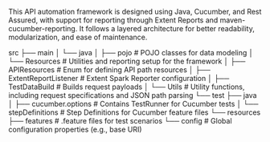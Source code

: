 This API automation framework is designed using Java, Cucumber, and Rest Assured, with support for reporting through Extent Reports and maven-cucumber-reporting. It follows a layered architecture for better readability, modularization, and ease of maintenance.

src
├── main
│   └── java
│       ├── pojo                 # POJO classes for data modeling
│       └── Resources            # Utilities and reporting setup for the framework
│           ├── APIResources     # Enum for defining API path resources
│           ├── ExtentReportListener # Extent Spark Reporter configuration
│           ├── TestDataBuild    # Builds request payloads
│           └── Utils            # Utility functions, including request specifications and JSON path parsing
└── test
    ├── java
    │   ├── cucumber.options     # Contains TestRunner for Cucumber tests
    │   └── stepDefinitions      # Step Definitions for Cucumber feature files
    └── resources
        ├── features             # .feature files for test scenarios
        └── config               # Global configuration properties (e.g., base URI)


